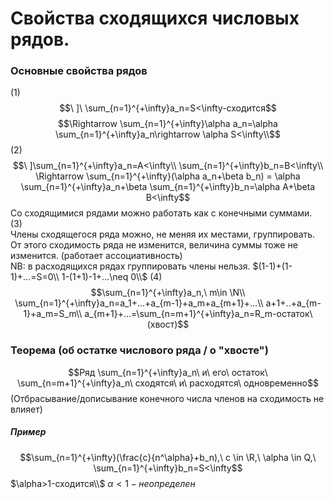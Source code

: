 # Свойства сходящихся числовых рядов.

### Основные свойства рядов
(1)
$$\ ]\ \sum_{n=1}^{+\infty}a_n=S<\infty-сходится$$
$$\Rightarrow \sum_{n=1}^{+\infty}\alpha a_n=\alpha \sum_{n=1}^{+\infty}a_n\rightarrow \alpha S<\infty\\$$
(2)
$$\ ]\sum_{n=1}^{+\infty}a_n=A<\infty\\
\sum_{n=1}^{+\infty}b_n=B<\infty\\
\Rightarrow \sum_{n=1}^{+\infty}(\alpha a_n+\beta b_n) = \alpha \sum_{n=1}^{+\infty}a_n+\beta \sum_{n=1}^{+\infty}b_n=\alpha A+\beta B<\infty$$
Со сходящимися рядами можно работать как с конечными суммами.\
(3)\
Члены сходящегося ряда можно, не меняя их местами, группировать. От этого сходимость ряда не изменится, величина суммы тоже не изменится. (работает ассоциативность)\
NB: в расходящихся рядах группировать члены нельзя.
$(1-1)+(1-1)+...=S=0\\
1-(1+1)-1+...\neq 0\\$
(4)
$$\sum_{n=1}^{+\infty}a_n,\ m\in \N\\
\sum_{n=1}^{+\infty}a_n=a_1+...+a_{m-1}+a_m+a_{m+1}+...\\
a+1+..+a_{m-1}+a_m=S_m\\
a_{m+1}+...=\sum_{n=m+1}^{+\infty}a_n=R_m-остаток\ (хвост)$$

### Теорема (об остатке числового ряда / о "хвосте")
$$Ряд \sum_{n=1}^{+\infty}a_n\ и\ его\ остаток\ \sum_{n=m+1}^{+\infty}a_n\ сходятся\ и\ расходятся\ одновременно$$
(Отбрасывание/дописывание конечного числа членов на сходимость не влияет)

##### Пример
$$\sum_{n=1}^{+\infty}(\frac{c}{n^\alpha}+b_n),\ c \in \R,\ \alpha \in Q,\ \sum_{n=1}^{+\infty}b_n=S<\infty$$
$\alpha>1-сходится\\$
$\alpha<1-неопределен$
